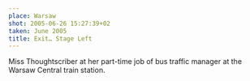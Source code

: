 ```yaml
---
place: Warsaw
shot: 2005-06-26 15:27:39+02
taken: June 2005
title: Exit… Stage Left
---
```


Miss Thoughtscriber at her part-time job of bus traffic manager at the Warsaw Central train station.
